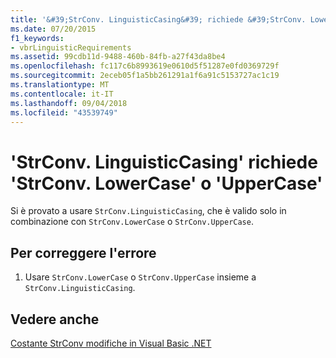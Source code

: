 ```yaml
---
title: '&#39;StrConv. LinguisticCasing&#39; richiede &#39;StrConv. LowerCase&#39; o &#39;UpperCase&#39;'
ms.date: 07/20/2015
f1_keywords:
- vbrLinguisticRequirements
ms.assetid: 99cdb11d-9488-460b-84fb-a27f43da8be4
ms.openlocfilehash: fc117c6b8993619e0610d5f51287e0fd0369729f
ms.sourcegitcommit: 2eceb05f1a5bb261291a1f6a91c5153727ac1c19
ms.translationtype: MT
ms.contentlocale: it-IT
ms.lasthandoff: 09/04/2018
ms.locfileid: "43539749"
---
```

# <a name="39strconvlinguisticcasing39-requires-39strconvlowercase39-or-39strconvuppercase39"></a>&#39;StrConv. LinguisticCasing&#39; richiede &#39;StrConv. LowerCase&#39; o &#39;UpperCase&#39;
Si è provato a usare `StrConv.LinguisticCasing`, che è valido solo in combinazione con `StrConv.LowerCase` o `StrConv.UpperCase`.  
  
## <a name="to-correct-this-error"></a>Per correggere l'errore  
  
1.  Usare `StrConv.LowerCase` o `StrConv.UpperCase` insieme a `StrConv.LinguisticCasing`.  
  
## <a name="see-also"></a>Vedere anche  
   
 [Costante StrConv modifiche in Visual Basic .NET](https://msdn.microsoft.com/library/7a8c2781-2716-40dd-90c1-96c1548516e2)
